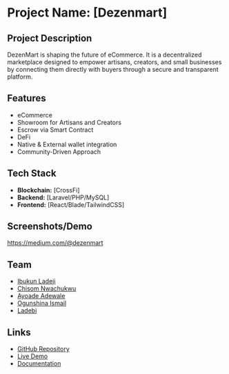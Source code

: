 
# Project Name: [Dezenmart]

## Project Description
DezenMart is shaping the future of eCommerce. It is a decentralized marketplace designed to empower artisans, creators, and small businesses by connecting them directly with buyers through a secure and transparent platform.

## Features
- eCommerce
- Showroom for Artisans and Creators
- Escrow via Smart Contract
- DeFi
- Native & External wallet integration
- Community-Driven Approach

## Tech Stack
- **Blockchain:** [CrossFi]
- **Backend:** [Laravel/PHP/MySQL]
- **Frontend:** [React/Blade/TailwindCSS]

## Screenshots/Demo
https://medium.com/@dezenmart

## Team
- [Ibukun Ladeji]((https://www.linkedin.com/in/ibukun-ladeji-6228209b))
- [Chisom Nwachukwu](https://chisomsamson.me)
- [Ayoade Adewale](https://www.linkedin.com/in/ayoade-adewale-a7b494246/)
- [Ogunshina Ismail](https://github.com/ogunshinaismail)
- [Ladebi]()

## Links
- [GitHub Repository](https://github.com/cnsair/dezenmart)
- [Live Demo](#)
- [Documentation](#)
